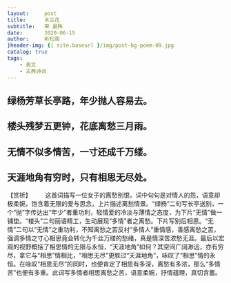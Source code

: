 ```yaml
---
layout:     post
title:      木兰花
subtitle:   宋 晏殊
date:       2020-06-15
author:     听松阁
}header-img: {{ site.baseurl }/img/post-bg-poem-09.jpg
catalog: true
tags:
    - 美文
    - 古典诗词
---
```


## 绿杨芳草长亭路，年少抛人容易去。
## 楼头残梦五更钟，花底离愁三月雨。

## 无情不似多情苦，一寸还成千万缕。
## 天涯地角有穷时，只有相思无尽处。

【赏析】
　　这首词描写一位女子的离愁别恨。词中句句是对情人的怨，语意却极柔婉，饱含着无限的爱与思念，上片描述离愁情景。“绿杨”二句写长亭送别，一个“抛”字传达出“年少”者重功利，轻情爱的冷淡与薄情之态度，为下片“无情”做一铺垫。“楼头”二句丽语精工，生动展现“多情”者之离愁。下片写别后相思。“无情”二句以“无情”之重功利，不知离愁之苦反衬“多情人”重情感，善感离愁之苦，强调多情之寸心相思竟会转化为千丝万缕的愁绪，真是情深苦浓愁无涯。最后以宏观的视野概括了相思情的无限与永恒，“天涯地角”如何？其空间广阔渺远，亦有穷尽，拿它与“相思”情相比，“相思无尽”更胜过“天涯地角”，咏叹了“相思”情的永恒。在咏叹“相思无尽”的同时，也便肯定了相思有多深，离愁有多浓，那么“多情苦”也便有多重。此词写多情者相思离愁之苦，语意柔婉，抒情蕴理，真切含蓄。
  
